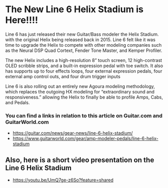 # The New Line 6 Helix Stadium is Here!!!!


Line 6 has just released their new Guitar/Bass modeler the Helix Stadium. with the original Helix being released back in 2015. Line 6 felt like it was time to upgrade the Helix to compete with other modeling companies such as the Neural DSP Quad Cortext, Fender Tone Master, and Kemper Profiler.

The new Helix includes a high-resolution 8” touch screen, 12 high-contrast OLED scribble strips, and a built-in expression pedal with toe switch. It also has supports up to four effects loops, four external expression pedals, four external amp control outs, and four drum trigger inputs

Line 6 is also rolling out an entirely new Agoura modeling methodology, which replaces the outgoing HX modeling for “extraordinary sound and responsiveness.” allowing the Helix to finally be able to profile Amps, Cabs, and Pedals.

### You can find a links in relation to this article on Guitar.com and GuitarWorld.com 

- https://guitar.com/news/gear-news/line-6-helix-stadium/<br/>
- https://www.guitarworld.com/gear/amp-modeler-pedals/line-6-helix-stadium

## Also, here is a short video presentation on the Line 6 Helix Stadium

- https://youtu.be/UmQ7ge-z6So?feature=shared


